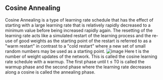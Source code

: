 ## Cosine Annealing
Cosine Annealing is a type of learning rate schedule that has the effect of starting with a large learning rate that is relatively rapidly decreased to a minimum value before being increased rapidly again. The resetting of the learning rate acts like a simulated restart of the learning process and the re-use of good weights as the starting point of the restart is referred to as a "warm restart" in contrast to a "cold restart" where a new set of small random numbers may be used as a starting point.
![image](https://user-images.githubusercontent.com/38180831/205463491-2813732d-7c82-47e5-a807-fa8a5add012c.png)
Here t is the number of weight updates of the network. This is called the cosine learning rate schedule with a warmup. The first phase until t ≤ T0 is called the warmup phase and the second phase where the learning rate decreases along a cosine is called the annealing phase.
